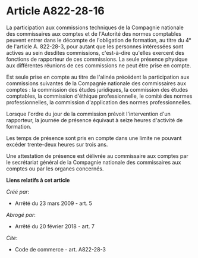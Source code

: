 # Article A822-28-16

La participation aux commissions techniques de la Compagnie nationale des commissaires aux comptes et de l'Autorité des
normes comptables peuvent entrer dans le décompte de l'obligation de formation, au titre du 4° de l'article A. 822-28-3, pour
autant que les personnes intéressées sont actives au sein desdites commissions, c'est-à-dire qu'elles exercent des fonctions
de rapporteur de ces commissions. La seule présence physique aux différentes réunions de ces commissions ne peut être prise
en compte. 

Est seule prise en compte au titre de l'alinéa précédent la participation aux commissions suivantes de la Compagnie nationale
des commissaires aux comptes : la commission des études juridiques, la commission des études comptables, la commission
d'éthique professionnelle, le comité des normes professionnelles, la commission d'application des normes professionnelles. 

Lorsque l'ordre du jour de la commission prévoit l'intervention d'un rapporteur, la journée de présence équivaut à seize
heures d'activité de formation. 

Les temps de présence sont pris en compte dans une limite ne pouvant excéder trente-deux heures sur trois ans. 

Une attestation de présence est délivrée au commissaire aux comptes par le secrétariat général de la Compagnie nationale des
commissaires aux comptes ou par les organes concernés.

**Liens relatifs à cet article**

_Créé par_:

  - Arrêté du 23 mars 2009 - art. 5

_Abrogé par_:

  - Arrêté du 20 février 2018 - art. 7

_Cite_:

  - Code de commerce - art. A822-28-3
